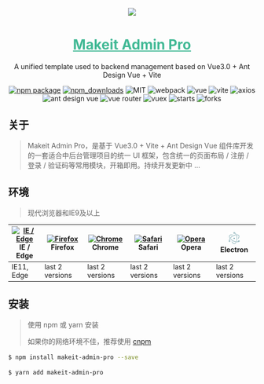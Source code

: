 <p align="center">
    <a href="https://admin.makeit.vip/">
        <img width="200" src="https://file.makeit.vip/MIIT/M00/00/00/ajRkHV7QkoCAeo6PAAARuoXj0Jc275.png">
    </a>
</p>

<h1 align="center" color="green">
    <a href="https://admin.makeit.vip/" target="_blank" style="color: #41b995">Makeit Admin Pro</a>
</h1>

<div align="center">

A unified template used to backend management based on Vue3.0 + Ant Design Vue + Vite

[![npm package](https://img.shields.io/npm/v/makeit-admin-pro.svg?style=flat-square)](https://www.npmjs.org/package/makeit-admin-pro)
[![npm_downloads](http://img.shields.io/npm/dm/makeit-admin-pro.svg?style=flat-square)](http://www.npmtrends.com/makeit-admin-pro)
![MIT](https://img.shields.io/badge/license-MIT-ff69b4.svg)
![webpack](https://img.shields.io/badge/webpack-5.3.2-orange.svg)
![vue](https://img.shields.io/badge/vue-3.0.2-green.svg)
![vite](https://img.shields.io/badge/vite-1.0.0-yellow.svg)
![axios](https://img.shields.io/badge/axios-0.21.0-red.svg)
![ant design vue](https://img.shields.io/badge/ant%20design%20vue-2.0.0-blueviolet.svg)
![vue router](https://img.shields.io/badge/vue%20router-4.0.0-inactive.svg)
![vuex](https://img.shields.io/badge/vuex-4.0.0-informational.svg)
![starts](https://img.shields.io/github/stars/lirongtong/miitvip-vue-admin-manager.svg)
![forks](https://img.shields.io/github/forks/lirongtong/miitvip-vue-admin-manager.svg)

</div>

## 关于

> Makeit Admin Pro，是基于 Vue3.0 + Vite + Ant Design Vue 组件库开发的一套适合中后台管理项目的统一 UI 框架，包含统一的页面布局 / 注册 / 登录 / 验证码等常用模块，开箱即用。持续开发更新中 ...

## 环境

> 现代浏览器和IE9及以上

| [<img src="https://raw.githubusercontent.com/alrra/browser-logos/master/src/edge/edge_48x48.png" alt="IE / Edge" width="24px" height="24px" />](http://godban.github.io/browsers-support-badges/)</br>IE / Edge | [<img src="https://raw.githubusercontent.com/alrra/browser-logos/master/src/firefox/firefox_48x48.png" alt="Firefox" width="24px" height="24px" />](http://godban.github.io/browsers-support-badges/)</br>Firefox | [<img src="https://raw.githubusercontent.com/alrra/browser-logos/master/src/chrome/chrome_48x48.png" alt="Chrome" width="24px" height="24px" />](http://godban.github.io/browsers-support-badges/)</br>Chrome | [<img src="https://raw.githubusercontent.com/alrra/browser-logos/master/src/safari/safari_48x48.png" alt="Safari" width="24px" height="24px" />](http://godban.github.io/browsers-support-badges/)</br>Safari | [<img src="https://raw.githubusercontent.com/alrra/browser-logos/master/src/opera/opera_48x48.png" alt="Opera" width="24px" height="24px" />](http://godban.github.io/browsers-support-badges/)</br>Opera | [<img src="https://raw.githubusercontent.com/alrra/browser-logos/master/src/electron/electron_48x48.png" alt="Electron" width="24px" height="24px" />](http://godban.github.io/browsers-support-badges/)</br>Electron |
| --- | --- | --- | --- | --- | --- |
| IE11, Edge | last 2 versions | last 2 versions | last 2 versions | last 2 versions | last 2 versions |

## 安装

> 使用 npm 或 yarn 安装
> 
> 如果你的网络环境不佳，推荐使用 [cnpm](https://github.com/cnpm/cnpm)

```bash
$ npm install makeit-admin-pro --save
```

```bash
$ yarn add makeit-admin-pro
```